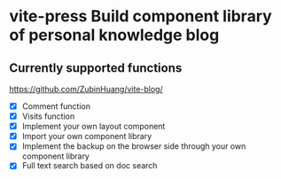 # vite-press Build component library of personal knowledge blog

## Currently supported functions

<https://github.com/ZubinHuang/vite-blog/>

* [x] Comment function
* [x] Visits function
* [x] Implement your own layout component
* [x] Import your own component library
* [x] Implement the backup on the browser side through your own component library
* [x] Full text search based on doc search
